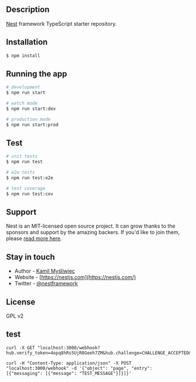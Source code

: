 ## Description

[Nest](https://github.com/nestjs/nest) framework TypeScript starter repository.

## Installation

```bash
$ npm install
```

## Running the app

```bash
# development
$ npm run start

# watch mode
$ npm run start:dev

# production mode
$ npm run start:prod
```

## Test

```bash
# unit tests
$ npm run test

# e2e tests
$ npm run test:e2e

# test coverage
$ npm run test:cov
```

## Support

Nest is an MIT-licensed open source project. It can grow thanks to the sponsors and support by the amazing backers. If you'd like to join them, please [read more here](https://docs.nestjs.com/support).

## Stay in touch

- Author - [Kamil Myśliwiec](https://kamilmysliwiec.com)
- Website - [https://nestjs.com](https://nestjs.com/)
- Twitter - [@nestframework](https://twitter.com/nestframework)

## License

GPL v2

## test

```shell
curl -X GET "localhost:3000/webhook?hub.verify_token=4opq8hRs5UjR8Geeh7ZM&hub.challenge=CHALLENGE_ACCEPTED&hub.mode=subscribe"
```

```shell
curl -H "Content-Type: application/json" -X POST "localhost:3000/webhook" -d '{"object": "page", "entry": [{"messaging": [{"message": "TEST_MESSAGE"}]}]}'
```
